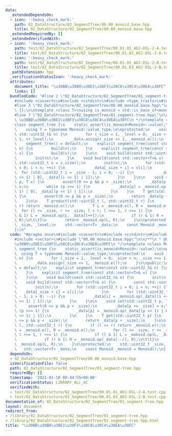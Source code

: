 ```yaml
---
data:
  _extendedDependsOn:
  - icon: ':heavy_check_mark:'
    path: 02_DataStructure/02_SegmentTree/00.00_monoid.base.hpp
    title: 02_DataStructure/02_SegmentTree/00.00_monoid.base.hpp
  _extendedRequiredBy: []
  _extendedVerifiedWith:
  - icon: ':heavy_check_mark:'
    path: test/02_DataStructure/02_SegmentTree/00.01.01_AOJ-DSL-2-A.test.cpp
    title: test/02_DataStructure/02_SegmentTree/00.01.01_AOJ-DSL-2-A.test.cpp
  - icon: ':heavy_check_mark:'
    path: test/02_DataStructure/02_SegmentTree/00.01.03_AOJ-DSL-2-B.test.cpp
    title: test/02_DataStructure/02_SegmentTree/00.01.03_AOJ-DSL-2-B.test.cpp
  _pathExtension: hpp
  _verificationStatusIcon: ':heavy_check_mark:'
  attributes:
    document_title: "\u30BB\u30B0\u30E1\u30F3\u30C8\u30C4\u30EA\u30FC"
    links: []
  bundledCode: "#line 2 \"02_DataStructure/02_SegmentTree/01_segment-tree.hpp\"\n\
    #include <cassert>\n#include <cstdint>\n#include <type_traits>\n#include <vector>\n\
    #line 3 \"02_DataStructure/02_SegmentTree/00.00_monoid.base.hpp\"\n\nclass monoid_base\
    \ {};\n\ntemplate <class T>\nusing is_monoid = std::is_base_of<monoid_base, T>;\n\
    #line 7 \"02_DataStructure/02_SegmentTree/01_segment-tree.hpp\"\n\n/**\n * @brief\
    \ \u30BB\u30B0\u30E1\u30F3\u30C8\u30C4\u30EA\u30FC\n */\ntemplate <class Monoid>\n\
    class segment_tree {\n    static_assert(is_monoid<Monoid>::value);\n\npublic:\n\
    \    using T = typename Monoid::value_type;\n\nprotected:\n    void init(const\
    \ std::uint32_t& n) {\n        for (_size = 1, _level = 0; _size < n; _size <<=\
    \ 1, ++_level);\n        _data.assign(_size << 1, _monoid.e());\n    }\n\npublic:\n\
    \    segment_tree() = default;\n    explicit segment_tree(const std::uint32_t&\
    \ n) {\n        build(n);\n    }\n    explicit segment_tree(const std::vector<T>&\
    \ v) {\n        build(v);\n    }\n\n    void build(const std::uint32_t& n) {\n\
    \        init(n);\n    }\n    void build(const std::vector<T>& v) {\n        const\
    \ std::uint32_t n = v.size();\n        init(n);\n        for (std::uint32_t i\
    \ = 0; i < n; ++i) {\n            _data[_size + i] = v[i];\n        }\n      \
    \  for (std::uint32_t i = _size - 1; i > 0; --i) {\n            _data[i] = _monoid.op(_data[(i\
    \ << 1) | 0], _data[(i << 1) | 1]);\n        }\n    }\n\n    void set(std::uint32_t\
    \ p, T x) {\n        assert(0 <= p && p < _size);\n        _data[p += _size] =\
    \ x;\n        while (p >>= 1) {\n            _data[p] = _monoid.op(_data[(p <<\
    \ 1) | 0], _data[(p << 1) | 1]);\n        }\n    }\n    T get(std::uint32_t p)\
    \ {\n        assert(0 <= p && p < _size);\n        return _data[p + _size];\n\
    \    }\n\n    T product(std::uint32_t l, std::uint32_t r) {\n        if (l >=\
    \ r) return _monoid.e();\n        T L = _monoid.e(), R = _monoid.e();\n      \
    \  for (l += _size, r += _size; l < r; l >>= 1, r >>= 1) {\n            if (l\
    \ & 1) L = _monoid.op(L, _data[l++]);\n            if (r & 1) R = _monoid.op(_data[--r],\
    \ R);\n\t\t}\n        return _monoid.op(L, R);\n    }\n\nprotected:\n    std::uint32_t\
    \ _size, _level;\n    std::vector<T> _data;\n    const Monoid _monoid = Monoid();\n\
    };\n"
  code: "#pragma once\n#include <cassert>\n#include <cstdint>\n#include <type_traits>\n\
    #include <vector>\n#include \"00.00_monoid.base.hpp\"\n\n/**\n * @brief \u30BB\
    \u30B0\u30E1\u30F3\u30C8\u30C4\u30EA\u30FC\n */\ntemplate <class Monoid>\nclass\
    \ segment_tree {\n    static_assert(is_monoid<Monoid>::value);\n\npublic:\n  \
    \  using T = typename Monoid::value_type;\n\nprotected:\n    void init(const std::uint32_t&\
    \ n) {\n        for (_size = 1, _level = 0; _size < n; _size <<= 1, ++_level);\n\
    \        _data.assign(_size << 1, _monoid.e());\n    }\n\npublic:\n    segment_tree()\
    \ = default;\n    explicit segment_tree(const std::uint32_t& n) {\n        build(n);\n\
    \    }\n    explicit segment_tree(const std::vector<T>& v) {\n        build(v);\n\
    \    }\n\n    void build(const std::uint32_t& n) {\n        init(n);\n    }\n\
    \    void build(const std::vector<T>& v) {\n        const std::uint32_t n = v.size();\n\
    \        init(n);\n        for (std::uint32_t i = 0; i < n; ++i) {\n         \
    \   _data[_size + i] = v[i];\n        }\n        for (std::uint32_t i = _size\
    \ - 1; i > 0; --i) {\n            _data[i] = _monoid.op(_data[(i << 1) | 0], _data[(i\
    \ << 1) | 1]);\n        }\n    }\n\n    void set(std::uint32_t p, T x) {\n   \
    \     assert(0 <= p && p < _size);\n        _data[p += _size] = x;\n        while\
    \ (p >>= 1) {\n            _data[p] = _monoid.op(_data[(p << 1) | 0], _data[(p\
    \ << 1) | 1]);\n        }\n    }\n    T get(std::uint32_t p) {\n        assert(0\
    \ <= p && p < _size);\n        return _data[p + _size];\n    }\n\n    T product(std::uint32_t\
    \ l, std::uint32_t r) {\n        if (l >= r) return _monoid.e();\n        T L\
    \ = _monoid.e(), R = _monoid.e();\n        for (l += _size, r += _size; l < r;\
    \ l >>= 1, r >>= 1) {\n            if (l & 1) L = _monoid.op(L, _data[l++]);\n\
    \            if (r & 1) R = _monoid.op(_data[--r], R);\n\t\t}\n        return\
    \ _monoid.op(L, R);\n    }\n\nprotected:\n    std::uint32_t _size, _level;\n \
    \   std::vector<T> _data;\n    const Monoid _monoid = Monoid();\n};"
  dependsOn:
  - 02_DataStructure/02_SegmentTree/00.00_monoid.base.hpp
  isVerificationFile: false
  path: 02_DataStructure/02_SegmentTree/01_segment-tree.hpp
  requiredBy: []
  timestamp: '2021-01-10 00:44:55+00:00'
  verificationStatus: LIBRARY_ALL_AC
  verifiedWith:
  - test/02_DataStructure/02_SegmentTree/00.01.01_AOJ-DSL-2-A.test.cpp
  - test/02_DataStructure/02_SegmentTree/00.01.03_AOJ-DSL-2-B.test.cpp
documentation_of: 02_DataStructure/02_SegmentTree/01_segment-tree.hpp
layout: document
redirect_from:
- /library/02_DataStructure/02_SegmentTree/01_segment-tree.hpp
- /library/02_DataStructure/02_SegmentTree/01_segment-tree.hpp.html
title: "\u30BB\u30B0\u30E1\u30F3\u30C8\u30C4\u30EA\u30FC"
---
```

